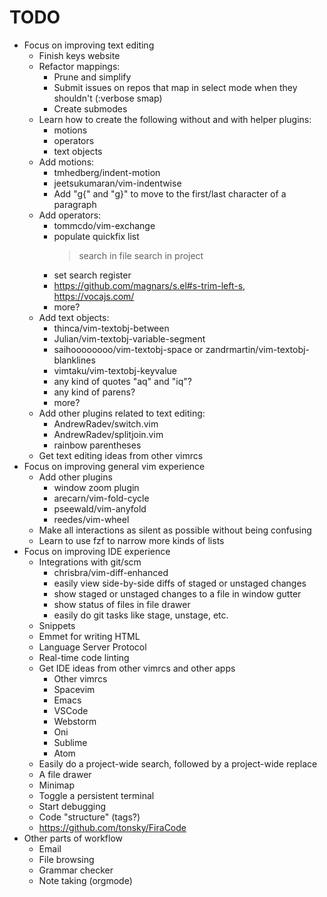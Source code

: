 TODO
================================================
- Focus on improving text editing
	- Finish keys website
	- Refactor mappings:
		- Prune and simplify
		- Submit issues on repos that map in select mode when they shouldn't (:verbose smap)
		- Create submodes
	- Learn how to create the following without and with helper plugins:
		- motions
		- operators
		- text objects
	- Add motions:
		- tmhedberg/indent-motion
		- jeetsukumaran/vim-indentwise
		- Add "g{" and "g}" to move to the first/last character of a paragraph
	- Add operators:
		- tommcdo/vim-exchange
		- populate quickfix list
			> search in file
			> search in project
		- set search register
		- https://github.com/magnars/s.el#s-trim-left-s, https://vocajs.com/
		- more?
	- Add text objects:
		- thinca/vim-textobj-between
		- Julian/vim-textobj-variable-segment
		- saihoooooooo/vim-textobj-space or zandrmartin/vim-textobj-blanklines
		- vimtaku/vim-textobj-keyvalue
		- any kind of quotes "aq" and "iq"?
		- any kind of parens?
		- more?
	- Add other plugins related to text editing:
		- AndrewRadev/switch.vim
		- AndrewRadev/splitjoin.vim
		- rainbow parentheses
	- Get text editing ideas from other vimrcs
- Focus on improving general vim experience
	- Add other plugins
		- window zoom plugin
		- arecarn/vim-fold-cycle
		- pseewald/vim-anyfold
		- reedes/vim-wheel
	- Make all interactions as silent as possible without being confusing
	- Learn to use fzf to narrow more kinds of lists
- Focus on improving IDE experience
	- Integrations with git/scm
		- chrisbra/vim-diff-enhanced
		- easily view side-by-side diffs of staged or unstaged changes
		- show staged or unstaged changes to a file in window gutter
		- show status of files in file drawer
		- easily do git tasks like stage, unstage, etc.
	- Snippets
	- Emmet for writing HTML
	- Language Server Protocol
	- Real-time code linting
	- Get IDE ideas from other vimrcs and other apps
		- Other vimrcs
		- Spacevim
		- Emacs
		- VSCode
		- Webstorm
		- Oni
		- Sublime
		- Atom
	- Easily do a project-wide search, followed by a project-wide replace
	- A file drawer
	- Minimap
	- Toggle a persistent terminal
	- Start debugging
	- Code "structure" (tags?)
	- https://github.com/tonsky/FiraCode
- Other parts of workflow
	- Email
	- File browsing
	- Grammar checker
	- Note taking (orgmode)
